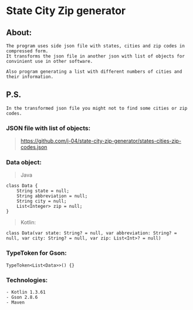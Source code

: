 # State City Zip generator
## About:
    The program uses side json file with states, cities and zip codes in compressed form.
    It transforms the json file in another json with list of objects for convinient use in other software.
    
    Also program generating a list with different numbers of cities and their information.
    
## P.S.
    In the transformed json file you might not to find some cities or zip codes.

### JSON file with list of objects:
> https://github.com/j-04/state-city-zip-generator/states-cities-zip-codes.json
    
### Data object:
> Java

    class Data {
        String state = null;
        String abbreviation = null;
        String city = null;
        List<Integer> zip = null;
    }

> Kotlin:

    class Data(var state: String? = null, var abbreviation: String? = null, var city: String? = null, var zip: List<Int>? = null)

### TypeToken for Gson:
    TypeToken<List<Data>>() {}

### Technologies:
    - Kotlin 1.3.61
    - Gson 2.8.6
    - Maven